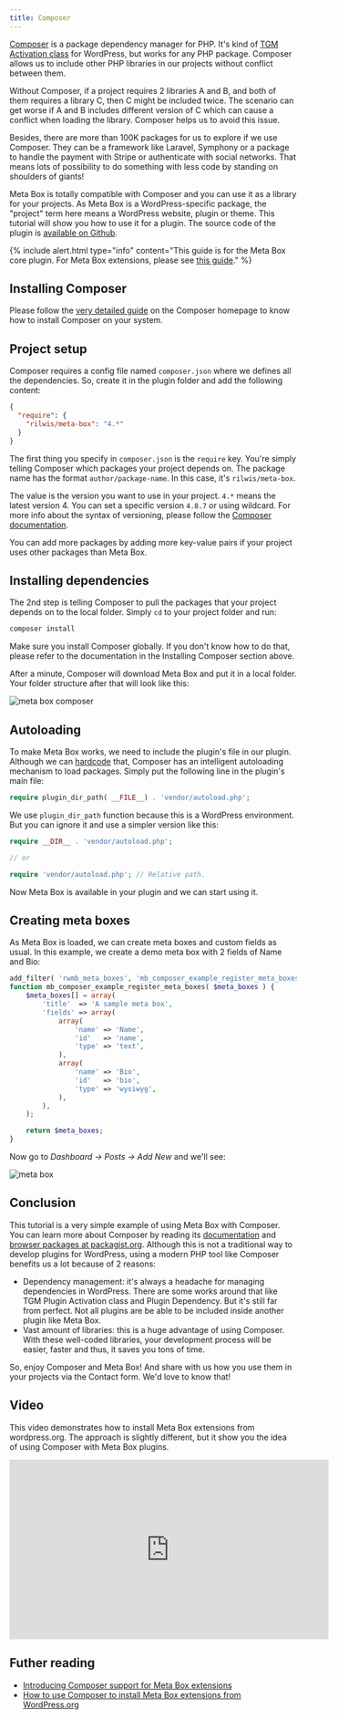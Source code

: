 ```yaml
---
title: Composer
---
```


[Composer](https://getcomposer.org) is a package dependency manager for PHP. It's kind of [TGM Activation class](https://tgmpluginactivation.com) for WordPress, but works for any PHP package. Composer allows us to include other PHP libraries in our projects without conflict between them.

Without Composer, if a project requires 2 libraries A and B, and both of them requires a library C, then C might be included twice. The scenario can get worse if A and B includes different version of C which can cause a conflict when loading the library. Composer helps us to avoid this issue.

Besides, there are more than 100K packages for us to explore if we use Composer. They can be a framework like Laravel, Symphony or a package to handle the payment with Stripe or authenticate with social networks. That means lots of possibility to do something with less code by standing on shoulders of giants!

Meta Box is totally compatible with Composer and you can use it as a library for your projects. As Meta Box is a WordPress-specific package, the "project" term here means a WordPress website, plugin or theme. This tutorial will show you how to use it for a plugin. The source code of the plugin is [available on Github](https://github.com/wpmetabox/mb-composer-example).

{% include alert.html type="info" content="This guide is for the Meta Box core plugin. For Meta Box extensions, please see [this guide](https://docs.metabox.io/extensions/composer/)." %}

## Installing Composer

Please follow the [very detailed guide](https://getcomposer.org/doc/00-intro.md#installation-linux-unix-osx) on the Composer homepage to know how to install Composer on your system.

## Project setup

Composer requires a config file named `composer.json` where we defines all the dependencies. So, create it in the plugin folder and add the following content:

```json
{
  "require": {
    "rilwis/meta-box": "4.*"
  }
}
```

The first thing you specify in `composer.json` is the `require` key. You're simply telling Composer which packages your project depends on. The package name has the format `author/package-name`. In this case, it's `rilwis/meta-box`.

The value is the version you want to use in your project. `4.*` means the latest version 4. You can set a specific version `4.8.7` or using wildcard. For more info about the syntax of versioning, please follow the [Composer documentation](https://getcomposer.org/doc/articles/versions.md).

You can add more packages by adding more key-value pairs if your project uses other packages than Meta Box.

## Installing dependencies

The 2nd step is telling Composer to pull the packages that your project depends on to the local folder. Simply `cd` to your project folder and run:

```bash
composer install
```

Make sure you install Composer globally. If you don't know how to do that, please refer to the documentation in the Installing Composer section above.

After a minute, Composer will download Meta Box and put it in a local folder. Your folder structure after that will look like this:

![meta box composer](https://i.imgur.com/22242cz.png)

## Autoloading

To make Meta Box works, we need to include the plugin's file in our plugin. Although we can [hardcode](/integration/) that, Composer has an intelligent autoloading mechanism to load packages. Simply put the following line in the plugin's main file:

```php
require plugin_dir_path( __FILE__) . 'vendor/autoload.php';
```

We use `plugin_dir_path` function because this is a WordPress environment. But you can ignore it and use a simpler version like this:

```php
require __DIR__ . 'vendor/autoload.php';

// or

require 'vendor/autoload.php'; // Relative path.
```

Now Meta Box is available in your plugin and we can start using it.

## Creating meta boxes

As Meta Box is loaded, we can create meta boxes and custom fields as usual. In this example, we create a demo meta box with 2 fields of Name and Bio:

```php
add_filter( 'rwmb_meta_boxes', 'mb_composer_example_register_meta_boxes' );
function mb_composer_example_register_meta_boxes( $meta_boxes ) {
    $meta_boxes[] = array(
        'title'  => 'A sample meta box',
        'fields' => array(
            array(
                'name' => 'Name',
                'id'   => 'name',
                'type' => 'text',
            ),
            array(
                'name' => 'Bio',
                'id'   => 'bio',
                'type' => 'wysiwyg',
            ),
        ),
    );

    return $meta_boxes;
}
```

Now go to *Dashboard &rarr; Posts &rarr; Add New* and we'll see:

![meta box](https://i.imgur.com/0RTrNFK.png)

## Conclusion

This tutorial is a very simple example of using Meta Box with Composer. You can learn more about Composer by reading its [documentation](https://getcomposer.org/doc/) and [browser packages at packagist.org](https://packagist.org/). Although this is not a traditional way to develop plugins for WordPress, using a modern PHP tool like Composer benefits us a lot because of 2 reasons:

- Dependency management: it's always a headache for managing dependencies in WordPress. There are some works around that like TGM Plugin Activation class and Plugin Dependency. But it's still far from perfect. Not all plugins are be able to be included inside another plugin like Meta Box.
- Vast amount of libraries: this is a huge advantage of using Composer. With these well-coded libraries, your development process will be easier, faster and thus, it saves you tons of time.

So, enjoy Composer and Meta Box! And share with us how you use them in your projects via the Contact form. We'd love to know that!

## Video

This video demonstrates how to install Meta Box extensions from wordpress.org. The approach is slightly different, but it show you the idea of using Composer with Meta Box plugins.

<iframe width="560" height="315" src="https://www.youtube.com/embed/khiCSMh3DY0" frameborder="0" allow="autoplay; encrypted-media" allowfullscreen></iframe>

## Futher reading

- [Introducing Composer support for Meta Box extensions](https://metabox.io/introducing-composer-support-for-meta-box-extensions/)
- [How to use Composer to install Meta Box extensions from WordPress.org](https://metabox.io/how-to-use-composer-to-install-meta-box-extensions-from-wordpress-org/)
